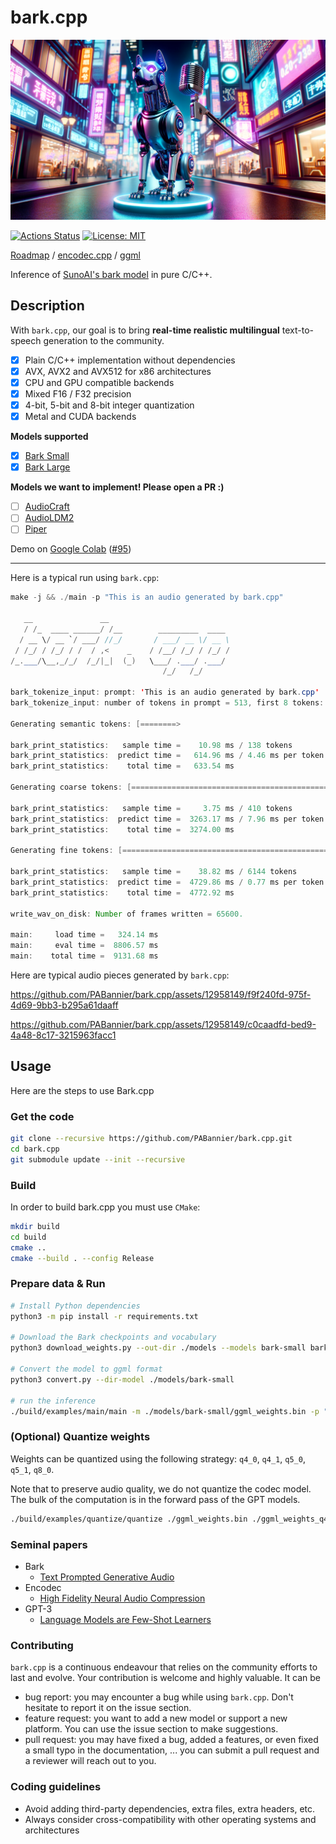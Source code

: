 # bark.cpp

![bark.cpp](./assets/banner.png)

[![Actions Status](https://github.com/PABannier/bark.cpp/actions/workflows/build.yml/badge.svg)](https://github.com/PABannier/bark.cpp/actions)
[![License: MIT](https://img.shields.io/badge/license-MIT-blue.svg)](https://opensource.org/licenses/MIT)

[Roadmap](https://github.com/users/PABannier/projects/1) / [encodec.cpp](https://github.com/PABannier/encodec.cpp) / [ggml](https://github.com/ggerganov/ggml)

Inference of [SunoAI's bark model](https://github.com/suno-ai/bark) in pure C/C++.

## Description

With `bark.cpp`, our goal is to bring **real-time realistic multilingual** text-to-speech generation to the community.

- [x] Plain C/C++ implementation without dependencies
- [x] AVX, AVX2 and AVX512 for x86 architectures
- [x] CPU and GPU compatible backends
- [x] Mixed F16 / F32 precision
- [x] 4-bit, 5-bit and 8-bit integer quantization
- [x] Metal and CUDA backends

**Models supported**

- [x] [Bark Small](https://huggingface.co/suno/bark-small)
- [x] [Bark Large](https://huggingface.co/suno/bark)

**Models we want to implement! Please open a PR :)**

- [ ] [AudioCraft](https://audiocraft.metademolab.com/)
- [ ] [AudioLDM2](https://audioldm.github.io/audioldm2/)
- [ ] [Piper](https://github.com/rhasspy/piper)

Demo on [Google Colab](https://colab.research.google.com/drive/1JVtJ6CDwxtKfFmEd8J4FGY2lzdL0d0jT?usp=sharing) ([#95](https://github.com/PABannier/bark.cpp/issues/95))

---

Here is a typical run using `bark.cpp`:

```java
make -j && ./main -p "This is an audio generated by bark.cpp"

   __               __
   / /_  ____ ______/ /__        _________  ____
  / __ \/ __ `/ ___/ //_/       / ___/ __ \/ __ \
 / /_/ / /_/ / /  / ,<    _    / /__/ /_/ / /_/ /
/_.___/\__,_/_/  /_/|_|  (_)   \___/ .___/ .___/
                                  /_/   /_/

bark_tokenize_input: prompt: 'This is an audio generated by bark.cpp'
bark_tokenize_input: number of tokens in prompt = 513, first 8 tokens: 20795 20172 20199 33733 58966 20203 28169 20222

Generating semantic tokens: [========>                                          ] (17%)

bark_print_statistics:   sample time =    10.98 ms / 138 tokens
bark_print_statistics:  predict time =   614.96 ms / 4.46 ms per token
bark_print_statistics:    total time =   633.54 ms

Generating coarse tokens: [==================================================>] (100%)

bark_print_statistics:   sample time =     3.75 ms / 410 tokens
bark_print_statistics:  predict time =  3263.17 ms / 7.96 ms per token
bark_print_statistics:    total time =  3274.00 ms

Generating fine tokens: [==================================================>] (100%)

bark_print_statistics:   sample time =    38.82 ms / 6144 tokens
bark_print_statistics:  predict time =  4729.86 ms / 0.77 ms per token
bark_print_statistics:    total time =  4772.92 ms

write_wav_on_disk: Number of frames written = 65600.

main:     load time =   324.14 ms
main:     eval time =  8806.57 ms
main:    total time =  9131.68 ms
```

Here are typical audio pieces generated by `bark.cpp`:

https://github.com/PABannier/bark.cpp/assets/12958149/f9f240fd-975f-4d69-9bb3-b295a61daaff

https://github.com/PABannier/bark.cpp/assets/12958149/c0caadfd-bed9-4a48-8c17-3215963facc1

## Usage

Here are the steps to use Bark.cpp

### Get the code

```bash
git clone --recursive https://github.com/PABannier/bark.cpp.git
cd bark.cpp
git submodule update --init --recursive
```

### Build

In order to build bark.cpp you must use `CMake`:

```bash
mkdir build
cd build
cmake ..
cmake --build . --config Release
```

### Prepare data & Run

```bash
# Install Python dependencies
python3 -m pip install -r requirements.txt

# Download the Bark checkpoints and vocabulary
python3 download_weights.py --out-dir ./models --models bark-small bark

# Convert the model to ggml format
python3 convert.py --dir-model ./models/bark-small

# run the inference
./build/examples/main/main -m ./models/bark-small/ggml_weights.bin -p "this is an audio generated by bark.cpp"
```

### (Optional) Quantize weights

Weights can be quantized using the following strategy: `q4_0`, `q4_1`, `q5_0`, `q5_1`, `q8_0`.

Note that to preserve audio quality, we do not quantize the codec model. The bulk of the computation is in the forward pass of the GPT models.

```bash
./build/examples/quantize/quantize ./ggml_weights.bin ./ggml_weights_q4.bin q4_0
```

### Seminal papers

- Bark
  - [Text Prompted Generative Audio](https://github.com/suno-ai/bark)
- Encodec
  - [High Fidelity Neural Audio Compression](https://arxiv.org/abs/2210.13438)
- GPT-3
  - [Language Models are Few-Shot Learners](https://arxiv.org/abs/2005.14165)

### Contributing

`bark.cpp` is a continuous endeavour that relies on the community efforts to last and evolve. Your contribution is welcome and highly valuable. It can be

- bug report: you may encounter a bug while using `bark.cpp`. Don't hesitate to report it on the issue section.
- feature request: you want to add a new model or support a new platform. You can use the issue section to make suggestions.
- pull request: you may have fixed a bug, added a features, or even fixed a small typo in the documentation, ... you can submit a pull request and a reviewer will reach out to you.

### Coding guidelines

- Avoid adding third-party dependencies, extra files, extra headers, etc.
- Always consider cross-compatibility with other operating systems and architectures
